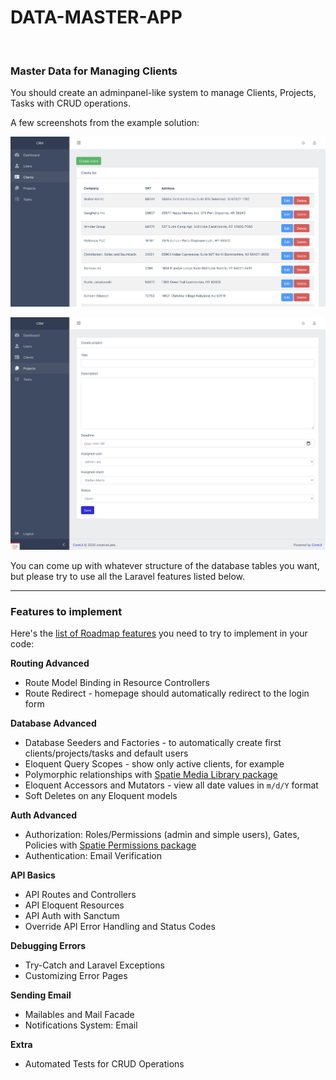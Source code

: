 # DATA-MASTER-APP
<BR/>
<h3>Master Data for Managing Clients</h3>

<p>You should create an adminpanel-like system to manage Clients, Projects, Tasks with CRUD operations.</p>

<p>A few screenshots from the example solution:</p>

<p><img alt="CRM Demo 1" src="https://github.com/skputra-aol/Php-Laravel/blob/master/Data-Master-App/img/129160013-d5c895d3-92aa-4a32-9a62-d09807f623f9.png?raw=true" /></p>

<p><img alt="CRM Demo 2" src="https://github.com/skputra-aol/Php-Laravel/blob/master/Data-Master-App/img/129160023-8095c1b5-d6ce-4813-b708-af1b16605160.png?raw=true" /></p>

<p>You can come up with whatever structure of the database tables you want, but please try to use all the Laravel features listed below.</p>

<hr />
<h3>Features to implement</h3>

<p>Here&#39;s the <a href="https://laraveldaily.com/roadmap-learning-path">list of Roadmap features</a> you need to try to implement in your code:</p>

<p><strong>Routing Advanced</strong></p>

<ul>
	<li>Route Model Binding in Resource Controllers</li>
	<li>Route Redirect - homepage should automatically redirect to the login form</li>
</ul>

<p><strong>Database Advanced</strong></p>

<ul>
	<li>Database Seeders and Factories - to automatically create first clients/projects/tasks and default users</li>
	<li>Eloquent Query Scopes - show only active clients, for example</li>
	<li>Polymorphic relationships with <a href="https://github.com/spatie/laravel-medialibrary">Spatie Media Library package</a></li>
	<li>Eloquent Accessors and Mutators - view all date values in <code>m/d/Y</code> format</li>
	<li>Soft Deletes on any Eloquent models</li>
</ul>

<p><strong>Auth Advanced</strong></p>

<ul>
	<li>Authorization: Roles/Permissions (admin and simple users), Gates, Policies with <a href="https://github.com/spatie/laravel-permission">Spatie Permissions package</a></li>
	<li>Authentication: Email Verification</li>
</ul>

<p><strong>API Basics</strong></p>

<ul>
	<li>API Routes and Controllers</li>
	<li>API Eloquent Resources</li>
	<li>API Auth with Sanctum</li>
	<li>Override API Error Handling and Status Codes</li>
</ul>

<p><strong>Debugging Errors</strong></p>

<ul>
	<li>Try-Catch and Laravel Exceptions</li>
	<li>Customizing Error Pages</li>
</ul>

<p><strong>Sending Email</strong></p>

<ul>
	<li>Mailables and Mail Facade</li>
	<li>Notifications System: Email</li>
</ul>

<p><strong>Extra</strong></p>

<ul>
	<li>Automated Tests for CRUD Operations</li>
</ul>
